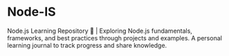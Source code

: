 # Node-IS
Node.js Learning Repository 🚀 | Exploring Node.js fundamentals, frameworks, and best practices through projects and examples. A personal learning journal to track progress and share knowledge.
